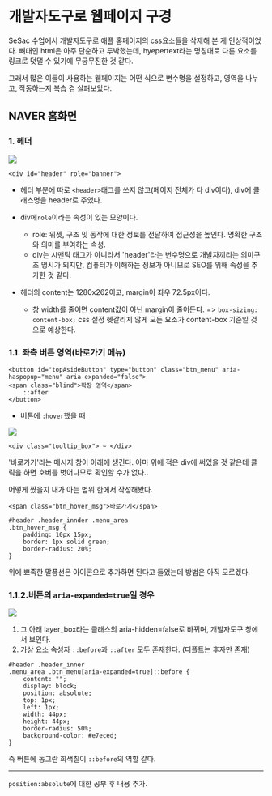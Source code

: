 # 개발자도구로 웹페이지 구경

SeSac 수업에서 개발자도구로 애플 홈페이지의 css요소들을 삭제해 본 게 인상적이었다. 뼈대인 html은 아주 단순하고 투박했는데, hyepertext라는 명칭대로 다른 요소를 링크로 덧댈 수 있기에 무궁무진한 것 같다.

그래서 많은 이들이 사용하는 웹페이지는 어떤 식으로 변수명을 설정하고, 영역을 나누고, 작동하는지 복습 겸 살펴보았다.

## NAVER 홈화면

### 1. 헤더

![](https://velog.velcdn.com/images/riverhye/post/5c6d5b7f-5e76-4afc-a153-fe8606b80c8e/image.png)

    <div id="header" role="banner">

- 헤더 부분에 따로 `<header>`태그를 쓰지 않고(페이지 전체가 다 div이다), div에 클래스명을 header로 주었다.
- div에`role`이라는 속성이 있는 모양이다.
  - role: 위젯, 구조 및 동작에 대한 정보를 전달하여 접근성을 높인다. 명확한 구조와 의미를 부여하는 속성.
  - div는 시맨틱 태그가 아니라서 'header'라는 변수명으로 개발자끼리는 의미구조 명시가 되지만, 컴퓨터가 이해하는 정보가 아니므로 SEO를 위해 속성을 추가한 것 같다.
- 헤더의 content는 1280x262이고, margin이 좌우 72.5px이다.

  - 창 width를 줄이면 content값이 아닌 margin이 줄어든다.
    => `box-sizing: content-box;`
    css 설정 헷갈리지 않게 모든 요소가 content-box 기준일 것으로 예상한다.

### 1.1. 좌측 버튼 영역(바로가기 메뉴)

```
<button id="topAsideButton" type="button" class="btn_menu" aria-haspopup="menu" aria-expanded="false">
<span class="blind">확장 영역</span>
    ::after
</button>
```

- 버튼에 `:hover`했을 때

![](https://velog.velcdn.com/images/riverhye/post/6cb440fd-619a-44ee-94a7-ff01946642f0/image.png)

```
<div class="tooltip_box"> ~ </div>
```

'바로가기'라는 메시지 창이 아래에 생긴다. 아마 위에 적은 div에 써있을 것 같은데 클릭을 하면 호버를 벗어나므로 확인할 수가 없다..

어떻게 짰을지 내가 아는 범위 한에서 작성해봤다.

```
<span class="btn_hover_msg">바로가기</span>
```

```
#header .header_innder .menu_area
.btn_hover_msg {
    padding: 10px 15px;
    border: 1px solid green;
    border-radius: 20%;
}
```

위에 뾰족한 말풍선은 아이콘으로 추가하면 된다고 들었는데 방법은 아직 모르겠다.

### 1.1.2.버튼의 `aria-expanded=true`일 경우

![](https://velog.velcdn.com/images/riverhye/post/e31a6a8d-1be8-4986-bae6-2b6b39304d25/image.png)

1. 그 아래 layer_box라는 클래스의 aria-hidden=false로 바뀌며, 개발자도구 창에서 보인다.
2. 가상 요소 속성자 `::before`과 `::after` 모두 존재한다.
   (디폴트는 후자만 존재)

```
#header .header_inner
.menu_area .btn_menu[aria-expanded=true]::before {
    content: "";
    display: block;
    position: absolute;
    top: 1px;
    left: 1px;
    width: 44px;
    height: 44px;
    border-radius: 50%;
    background-color: #e7eced;
}
```

즉 버튼에 동그란 회색칠이 `::before`의 역할 같다.

<hr>

`position:absolute`에 대한 공부 후 내용 추가.
